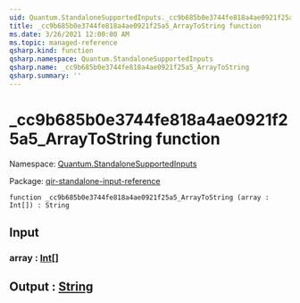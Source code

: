 ```yaml
---
uid: Quantum.StandaloneSupportedInputs._cc9b685b0e3744fe818a4ae0921f25a5_ArrayToString
title: _cc9b685b0e3744fe818a4ae0921f25a5_ArrayToString function
ms.date: 3/26/2021 12:00:00 AM
ms.topic: managed-reference
qsharp.kind: function
qsharp.namespace: Quantum.StandaloneSupportedInputs
qsharp.name: _cc9b685b0e3744fe818a4ae0921f25a5_ArrayToString
qsharp.summary: ''
---
```


# _cc9b685b0e3744fe818a4ae0921f25a5_ArrayToString function

Namespace: [Quantum.StandaloneSupportedInputs](xref:Quantum.StandaloneSupportedInputs)

Package: [qir-standalone-input-reference](https://nuget.org/packages/qir-standalone-input-reference)




```qsharp
function _cc9b685b0e3744fe818a4ae0921f25a5_ArrayToString (array : Int[]) : String
```


## Input

### array : [Int](xref:microsoft.quantum.lang-ref.int)[]





## Output : [String](xref:microsoft.quantum.lang-ref.string)

